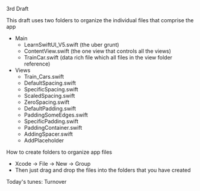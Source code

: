 3rd Draft

This draft uses two folders to organize the individual files that comprise the app

* Main
  * LearnSwiftUI_V5.swift (the uber grunt)
  * ContentView.swift (the one view that controls all the views)
  * TrainCar.swift (data rich file which all files in the view folder reference)
* Views
  * Train_Cars.swift
  * DefaultSpacing.swift
  * SpecificSpacing.swift
  * ScaledSpacing.swift
  * ZeroSpacing.swift
  * DefaultPadding.swift
  * PaddingSomeEdges.swift
  * SpecificPadding.swift
  * PaddingContainer.swift
  * AddingSpacer.swift
  * AddPlaceholder

How to create folders to organize app files

* Xcode -> File -> New -> Group 
* Then just drag and drop the files into the folders that you have created

Today's tunes: Turnover
